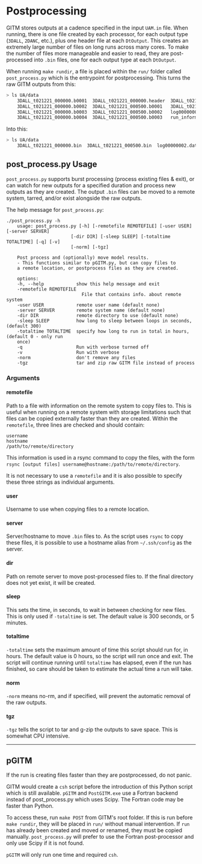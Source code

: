 # Postprocessing

GITM stores outputs at a cadence specified in the input `UAM.in` file. When
running, there is one file created by each processor, for each output type
(`3DALL`, `2DANC`, etc.), plus one header file at each `DtOutput`. This creates
an extremely large number of files on long runs across many cores. To make the
number of files more manageable and easier to read, they are post-processed into
`.bin` files, one for each output type at each `DtOutput`.

When running `make rundir`, a file is placed within the `run/` folder called
`post_process.py` which is the entrypoint for postprocessing. This turns the raw
GITM outputs from this:

```bash
> ls UA/data
    3DALL_t021221_000000.b0001  3DALL_t021221_000000.header  3DALL_t021221_000500.b0004
    3DALL_t021221_000000.b0002  3DALL_t021221_000500.b0001   3DALL_t021221_000500.header
    3DALL_t021221_000000.b0003  3DALL_t021221_000500.b0002   log00000002.dat
    3DALL_t021221_000000.b0004  3DALL_t021221_000500.b0003   run_information.txt
```

Into this:

```bash
> ls UA/data
    3DALL_t021221_000000.bin  3DALL_t021221_000500.bin  log00000002.dat  run_information.txt
```

## post_process.py Usage

`post_process.py` supports burst processing (process existing files & exit), or
can watch for new outputs for a specified duration and process new outputs as
they are created. The output `.bin` files can be moved to a remote system,
tarred, and/or exist alongside the raw outputs.

The help message for `post_process.py`:

```
./post_process.py -h
    usage: post_process.py [-h] [-remotefile REMOTEFILE] [-user USER] [-server SERVER]
                        [-dir DIR] [-sleep SLEEP] [-totaltime TOTALTIME] [-q] [-v]
                        [-norm] [-tgz]

    Post process and (optionally) move model results.
    - This functions similar to pGITM.py, but can copy files to
    a remote location, or postprocess files as they are created.

    options:
    -h, --help            show this help message and exit
    -remotefile REMOTEFILE
                            File that contains info. about remote system
    -user USER            remote user name (default none)
    -server SERVER        remote system name (default none)
    -dir DIR              remote directory to use (default none)
    -sleep SLEEP          how long to sleep between loops in seconds, (default 300)
    -totaltime TOTALTIME  specify how long to run in total in hours, (default 0 - only run
    once)
    -q                    Run with verbose turned off
    -v                    Run with verbose
    -norm                 don't remove any files
    -tgz                  tar and zip raw GITM file instead of process
```

### Arguments

#### remotefile

Path to a file with information on the remote system to copy files to. This is
useful when running on a remote system with storage limitations such that files
can be copied externally faster than they are created. Within the `remotefile`,
three lines are checked and should contain:

```
username
hostname
/path/to/remote/directory
```

This information is used in a rsync command to copy the files, with the form
`rsync [output files] username@hostname:/path/to/remote/directory`.

It is not necessary to use a `remotefile` and it is also possible to specify
these three strings as individual arguments.

#### user

Username to use when copying files to a remote location.

#### server

Server/hostname to move `.bin` files to. As the script uses `rsync` to copy
these files, it is possible to use a hostname alias from `~/.ssh/config` as the
server.

#### dir

Path on remote server to move post-processed files to. If the final directory
does not yet exist, it will be created.

#### sleep

This sets the time, in seconds, to wait in between checking for new files. This
is only used if `-totaltime` is set. The default value is 300 seconds, or 5
minutes.

#### totaltime

`-totaltime` sets the maximum amount of time this script should run for, in
hours. The default value is 0 hours, so the script will run once and exit. The
script will continue running until `totaltime` has elapsed, even if the run has
finished, so care should be taken to estimate the actual time a run will take.

#### norm

`-norm` means no-rm, and if specified, will prevent the automatic removal of the
raw outputs.

#### tgz

`-tgz` tells the script to tar and g-zip the outputs to save space. This is
somewhat CPU intensive.

---


## pGITM

If the run is creating files faster than they are postprocessed, do not panic.

GITM would create a `csh` script before the introduction of this Python script
which is still available. `pGITM` and `PostGITM.exe` use a Fortran backend
instead of post_process.py which uses Scipy. The Fortran code may be faster than
Python.

To access these, run `make POST` from GITM's root folder. If this is run before
`make rundir`, they will be placed in `run/` without manual intervention. If
`run` has already been created and moved or renamed, they must be copied
manually. `post_process.py` will prefer to use the Fortran post-processor and
only use Scipy if it is not found.

`pGITM` will only run one time and required `csh`.
